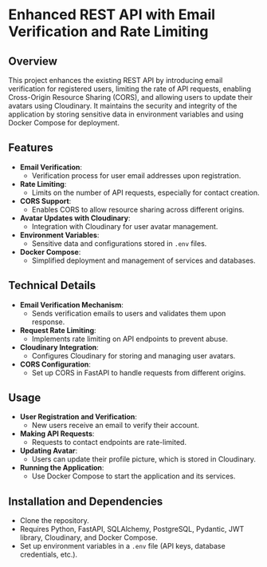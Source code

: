 

# Enhanced REST API with Email Verification and Rate Limiting

## Overview
This project enhances the existing REST API by introducing email verification for registered users, limiting the rate of API requests, enabling Cross-Origin Resource Sharing (CORS), and allowing users to update their avatars using Cloudinary. It maintains the security and integrity of the application by storing sensitive data in environment variables and using Docker Compose for deployment.

## Features
- **Email Verification**:
  - Verification process for user email addresses upon registration.
- **Rate Limiting**:
  - Limits on the number of API requests, especially for contact creation.
- **CORS Support**:
  - Enables CORS to allow resource sharing across different origins.
- **Avatar Updates with Cloudinary**:
  - Integration with Cloudinary for user avatar management.
- **Environment Variables**:
  - Sensitive data and configurations stored in `.env` files.
- **Docker Compose**:
  - Simplified deployment and management of services and databases.

## Technical Details
- **Email Verification Mechanism**:
  - Sends verification emails to users and validates them upon response.
- **Request Rate Limiting**:
  - Implements rate limiting on API endpoints to prevent abuse.
- **Cloudinary Integration**:
  - Configures Cloudinary for storing and managing user avatars.
- **CORS Configuration**:
  - Set up CORS in FastAPI to handle requests from different origins.

## Usage
- **User Registration and Verification**:
  - New users receive an email to verify their account.
- **Making API Requests**:
  - Requests to contact endpoints are rate-limited.
- **Updating Avatar**:
  - Users can update their profile picture, which is stored in Cloudinary.
- **Running the Application**:
  - Use Docker Compose to start the application and its services.

## Installation and Dependencies
- Clone the repository.
- Requires Python, FastAPI, SQLAlchemy, PostgreSQL, Pydantic, JWT library, Cloudinary, and Docker Compose.
- Set up environment variables in a `.env` file (API keys, database credentials, etc.).
